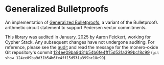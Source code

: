 # Generalized Bulletproofs

An implementation of
[Generalized Bulletproofs](</audits/crypto/generalized-bulletproofs/Security Proofs.pdf>),
a variant of the Bulletproofs arithmetic circuit statement to support Pedersen
vector commitments.

This library was audited in January, 2025 by Aaron Feickert, working for Cypher
Stack. Any subsequent changes have not undergone auditing. For reference,
please see the [audit](/audits/crypto/generalized-bulletproofs) and read the
message for the monero-oxide Git repository's commit
[124ee09ba9d31b54b6fe4ff15d531a399bc18c99](https://github.com/monero-oxide/monero-oxide/commit/124ee09ba9d31b54b6fe4ff15d531a399bc18c99)
(`git show 124ee09ba9d31b54b6fe4ff15d531a399bc18c99`).
